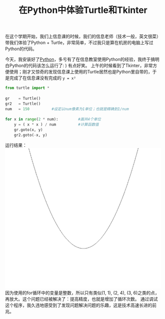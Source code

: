 ﻿---
title: 在Python中体验Turtle和Tkinter
layout: post
category: [技术, Python]
---

在这个学期开始，我们上信息课的时候，我们的信息老师（技术一般，英文很菜）带我们体验了Python + Turtle，非常简单，不过我只是算在机房的电脑上写过Python的代码。

今天，我安装好了[Python](https://www.python.org/)，多亏有了在信息教室使用Python的经验，我终于搞明白Python的代码该怎么运行了: ) 有点好笑。
上午的时候看到了Tkinter，非常方便使用；刚才又惊奇的发现信息课上使用的Turtle居然也是Python里自带的，于是完成了在信息课没有完成的 ```y = x²```
```python
from turtle import *

gr    = Turtle()
gr2   = Turtle()
num   = 150          #设定以num像素为1单位；也就是精确到1/num

for x in range(2 * num):         #画共4个单位
    y = ( x * x ) / num          #计算函数值
    gr.goto(x, y)
    gr2.goto(-x, y)
```
运行结果：
![Python-Turtle](/files/img/python-turtle-1.png)
因为使用的for循环中的变量是整数，所以只有类似(1, 1), (2, 4), (3, 6)之类的点，再放大。这个问题已经被解决了：提高精度，也就是增加了循环次数。
通过调试这个程序，我久违地感受到了发现问题解决问题的乐趣，这是技术高速长进的前兆。

